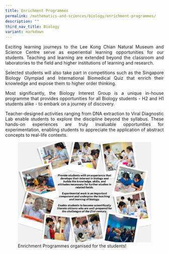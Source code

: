 ```yaml
---
title: Enrichment Programmes
permalink: /mathematics-and-sciences/biology/enrichment-programmes/
description: ""
third_nav_title: Biology
variant: markdown
---
```

<div align="justify">

<p>
Exciting learning journeys to the Lee Kong Chian Natural Museum and Science Centre serve as experiential learning opportunities for our students. Teaching and learning are extended beyond the classroom and laboratories to the field and higher institutions of learning and research.</p>

<p>
Selected students will also take part in competitions such as the Singapore Biology Olympiad and International Biomedical Quiz that enrich their knowledge and expose them to higher order thinking.</p>

<p>
Most significantly, the Biology Interest Group is a unique in-house programme that provides opportunities for all Biology students - H2 and H1 students alike - to embark on a journey of discovery.</p>

<p>
Teacher-designed activities ranging from DNA extraction to Viral Diagnostic Lab enable students to explore the discipline beyond the syllabus. These hands-on experiences are truly invaluable opportunities for experimentation, enabling students to appreciate the application of abstract concepts to real-life contexts.</p>

<figure>
<img src="/images/Curriculum/Biology/Enrichment.jpg">
<figcaption>Enrichment Programmes organised for the students!</figcaption></figure>
</div>
